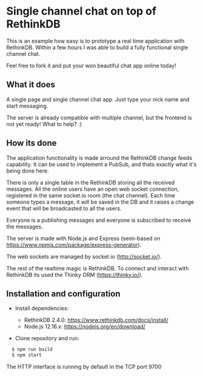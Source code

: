 # Single channel chat on top of RethinkDB

This is an example how easy is to prototype a real time application with RethinkDB.
Within a few hours I was able to build a fully functional single channel chat.

Feel free to fork it and put your won beautiful chat app online today!

## What it does

A single page and single channel chat app.
Just type your nick name and start messaging.

The server is already compatible with multiple channel, but the frontend is not yet ready! What to help? :)

## How its done

The application functionality is made arround the RethinkDB change feeds capability.
It can be used to implement a PubSub, and thats exactly what it's being done here.

There is only a single table in the RethinkDB storing all the received messages. All the online users have an open web socket connection, registered in the same socket.io room (the chat channel). Each time someone types a message, it will be saved in the DB and it raises a change event that will be broadcasted to all the users.

Everyone is a publishing messages and everyone is subscribed to receive the messages.

The server is made with Node.js and Express (semi-based on https://www.npmjs.com/package/express-generator).

The web sockets are managed by socket.io (http://socket.io/).

The rest of the realtime magic is RethinkDB. To connect and interact with RethinkDB its used the Thinky ORM (https://thinky.io/).

## Installation and configuration

- Install dependencies:

  - RethinkDB 2.4.0: https://www.rethinkdb.com/docs/install/
  - Node.js 12.16.x: https://nodejs.org/en/download/

- Clone repository and run:
```bash
  $ npm run build
  $ npm start
```

The HTTP interface is running by default in the TCP port 9700
